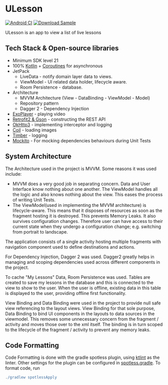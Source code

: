 # ULesson
[![Android CI](https://github.com/efguydan/ULesson/actions/workflows/android.yml/badge.svg)](https://github.com/efguydan/ULesson/actions/workflows/android.yml)
[![Download Sample](https://img.shields.io/badge/Download-v1.0.0-blue.svg)](https://github.com/efguydan/ULesson/blob/master/showcase/ULesson-1.0.0.apk)

ULesson is an app to view a list of live lessons

## Tech Stack & Open-source libraries
- Minimum SDK level 21
- 100% [Kotlin](https://kotlinlang.org/) + [Coroutines](https://github.com/Kotlin/kotlinx.coroutines) for asynchronous
- JetPack
  - LiveData - notify domain layer data to views.
  - ViewModel - UI related data holder, lifecycle aware.
  - Room Persistence - database.
- Architecture
  - MVVM Architecture (View - DataBinding - ViewModel - Model)
  - Repository pattern
  - Dagger 2 - Dependency Injection
- [ExoPlayer](https://github.com/google/ExoPlayer) - playing video
- [Retrofit2 & Gson](https://github.com/square/retrofit) - constructing the REST API
- [OkHttp3](https://github.com/square/okhttp) - implementing interceptor and logging
- [Coil](https://github.com/coil-kt/coil) - loading images
- [Timber](https://github.com/JakeWharton/timber) - logging
- [Mockito](https://github.com/mockito/mockito-kotlin) - For mocking dependencies behaviours during Unit Tests

## System Architecture

The Architecture used in the project is MVVM. Some reasons it was used include:

  - MVVM does a very good job in separating concern. Data and User Interface know nothing about one another. The ViewModel handles all the logic and also 
    knows nothing about the view. This eases the process of writing Unit Tests.
  - The ViewModel(used in implementing the MVVM architecture) is lifecycle-aware. This means that it disposes of resources as soon as the fragment hosting 
    it is destroyed. This prevents Memory Leaks. It also survives configuration changes. Therefore user can have access to their current state when they undergo
    a configuration change; e.g. switching from portrait to landscape.
    
The application consists of a single activity hosting multiple fragments with navigation component used to define destinations and actions.

For Dependency Injection, Dagger 2 was used. Dagger2 greatly helps in managing and scoping dependencies used across different components in the project. 

To cache "My Lessons" Data, Room Persistence was used. Tables are created to save my lessons in the database and this is connected to the view to show to the user.
When the user is offline, existing data in this table is displayed to the user, providing offline first functionality.

View Binding and Data Binding were used in the project to provide null safe view referencing to the layout views. View Binding for that sole purpose, Data Binding
to bind UI components in the layouts to data sources in the viewmodel. This removes some unnecessary concern from the fragment / activity and moves those over to
the xml itself. The binding is in turn scoped to the lifecycle of the fragment / activity to prevent any memory leaks.

## Code Formatting

Code Formatting is done with the gradle spotless plugin, using [ktlint](https://github.com/pinterest/ktlint) as the linter. Other settings for the plugin can be configured in [spotless.gradle](spotless.gradle). To format code, run

```gradle
./gradlew spotlessApply
```

